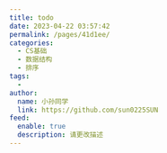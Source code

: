 ```yaml
---
title: todo
date: 2023-04-22 03:57:42
permalink: /pages/41d1ee/
categories:
  - CS基础
  - 数据结构
  - 排序
tags:
  - 
author: 
  name: 小孙同学
  link: https://github.com/sun0225SUN
feed: 
  enable: true
  description: 请更改描述
---
```

